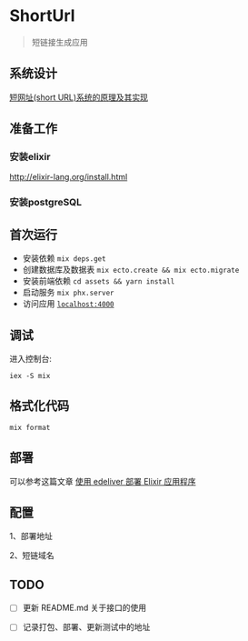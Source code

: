 # ShortUrl

> 短链接生成应用

## 系统设计

[短网址(short URL)系统的原理及其实现](https://hufangyun.com/2017/short-url/)

## 准备工作

###  安装elixir

http://elixir-lang.org/install.html

### 安装postgreSQL

## 首次运行

  * 安装依赖  `mix deps.get`
  * 创建数据库及数据表  `mix ecto.create && mix ecto.migrate`
  * 安装前端依赖 `cd assets && yarn install`
  * 启动服务 `mix phx.server`
  * 访问应用 [`localhost:4000`](http://localhost:4000)

## 调试

进入控制台:

```shell
iex -S mix
```

## 格式化代码

```
mix format
```
## 部署

可以参考这篇文章 [使用 edeliver 部署 Elixir 应用程序](https://hufangyun.com/2017/elixir-edeliver/)

## 配置

1、部署地址

2、短链域名

## TODO

- [ ] 更新 README.md 关于接口的使用

- [ ] 记录打包、部署、更新测试中的地址
